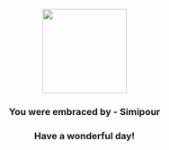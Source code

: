 <p align="center">
    <img src="https://raw.githubusercontent.com/PokeAPI/sprites/master/sprites/pokemon/516.png" width="150" height="150">
</p>
<h3 align="center">You were embraced by - <b>Simipour</b></h3>
<h3 align="center">Have a wonderful day!</h3>
